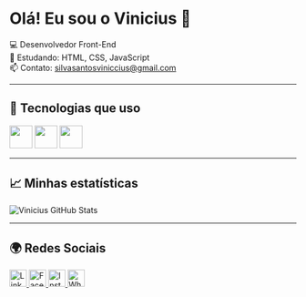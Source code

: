 # Olá! Eu sou o Vinicius 👋

💻 Desenvolvedor Front-End  
🎯 Estudando: HTML, CSS, JavaScript  
📫 Contato: silvasantosviniccius@gmail.com  

---

## 🚀 Tecnologias que uso

<p align="left">
  <img src="https://cdn.jsdelivr.net/gh/devicons/devicon/icons/html5/html5-original.svg" width="40px" />
  <img src="https://cdn.jsdelivr.net/gh/devicons/devicon/icons/css3/css3-original.svg" width="40px" />
  <img src="https://cdn.jsdelivr.net/gh/devicons/devicon/icons/javascript/javascript-original.svg" width="40px" />
</p>

---

## 📈 Minhas estatísticas
![Vinicius GitHub Stats](https://github-readme-stats.vercel.app/api?username=viniciusdev&show_icons=true&theme=radical)

---

## 🌍 Redes Sociais

<p align="left">
  <a href="https://www.linkedin.com/in/vinicius-santos-b372081b2" target="_blank" rel="noopener noreferrer">
    <img src="https://cdn.jsdelivr.net/gh/devicons/devicon/icons/linkedin/linkedin-original.svg" width="30" alt="LinkedIn" />
  </a>
  <a href="https://www.facebook.com/seuusuario" target="_blank" rel="noopener noreferrer">
    <img src="https://cdn.jsdelivr.net/gh/devicons/devicon/icons/facebook/facebook-original.svg" width="30" alt="Facebook" />
  </a>
  <a href="https://www.instagram.com/seuusuario" target="_blank" rel="noopener noreferrer">
    <img src="https://cdn.jsdelivr.net/gh/devicons/devicon/icons/instagram/instagram-original.svg" width="30" alt="Instagram" />
  </a>
  <a href="https://wa.me/seunumerodetelefone" target="_blank" rel="noopener noreferrer">
    <img src="https://cdn.jsdelivr.net/gh/devicons/devicon/icons/whatsapp/whatsapp-original.svg" width="30" alt="WhatsApp" />
  </a>
</p>

